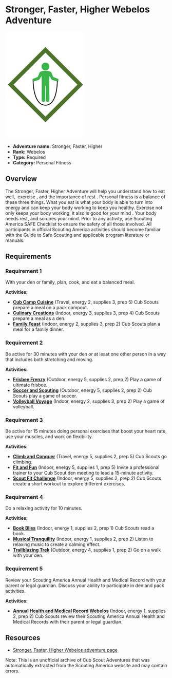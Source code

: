 # Stronger, Faster, Higher Webelos Adventure

![Stronger, Faster, Higher Webelos adventure belt loop](images/stronger-faster-higher.jpg)

- **Adventure name:** Stronger, Faster, Higher
- **Rank:** Webelos
- **Type:** Required
- **Category:** Personal Fitness

## Overview

The Stronger, Faster, Higher Adventure will help you understand how to eat well,  exercise , and the importance of rest . Personal fitness is a balance of these three things. What you eat is what your body is able to turn into energy and can keep your body working to keep you healthy. Exercise not only keeps your body working, it also is good for your mind . Your body needs rest, and so does your mind. Prior to any activity, use Scouting America SAFE Checklist to ensure the safety of all those involved. All participants in official Scouting America activities should become familiar with the Guide to Safe Scouting and applicable program literature or manuals.

## Requirements

### Requirement 1

With your den or family, plan, cook, and eat a balanced meal.

**Activities:**

- **[Cub Camp Cuisine](https://www.scouting.org/cub-scout-activities/cub-camp-cuisine/)** (Travel, energy 2, supplies 3, prep 5)
  Cub Scouts prepare a meal on a  pack  campout.
- **[Culinary Creations](https://www.scouting.org/cub-scout-activities/culinary-creations/)** (Indoor, energy 3, supplies 3, prep 4)
  Cub Scouts prepare a meal as a den.
- **[Family Feast](https://www.scouting.org/cub-scout-activities/family-feast/)** (Indoor, energy 2, supplies 3, prep 2)
  Cub Scouts plan a meal for a family dinner.

### Requirement 2

Be active for 30 minutes with your den or at least one other person in a way that includes both stretching and moving.

**Activities:**

- **[Frisbee Frenzy](https://www.scouting.org/cub-scout-activities/frisbee-frenzy/)** (Outdoor, energy 5, supplies 2, prep 2)
  Play a game of ultimate frisbee.
- **[Soccer and Scouting](https://www.scouting.org/cub-scout-activities/soccer-and-scouting/)** (Outdoor, energy 5, supplies 2, prep 2)
  Cub Scouts play a game of soccer.
- **[Volleyball Voyage](https://www.scouting.org/cub-scout-activities/volleyball-voyage/)** (Indoor, energy 2, supplies 3, prep 2)
  Play a game of volleyball.

### Requirement 3

Be active for 15 minutes doing personal exercises that boost your heart rate, use your muscles, and work on flexibility.

**Activities:**

- **[Climb and Conquer](https://www.scouting.org/cub-scout-activities/climb-and-conquer/)** (Travel, energy 5, supplies 2, prep 5)
  Cub Scouts go climbing.
- **[Fit and Fun](https://www.scouting.org/cub-scout-activities/fit-and-fun/)** (Indoor, energy 5, supplies 1, prep 5)
  Invite a professional trainer to your Cub Scout den meeting to lead a 15-minute activity.
- **[Scout Fit Challenge](https://www.scouting.org/cub-scout-activities/scout-fit-challenge/)** (Indoor, energy 5, supplies 2, prep 2)
  Cub Scouts create a short workout to explore different exercises.

### Requirement 4

Do a relaxing activity for 10 minutes.

**Activities:**

- **[Book Bliss](https://www.scouting.org/cub-scout-activities/book-bliss/)** (Indoor, energy 1, supplies 2, prep 1)
  Cub Scouts read a book.
- **[Musical Tranquility](https://www.scouting.org/cub-scout-activities/musical-tranquility/)** (Indoor, energy 1, supplies 2, prep 2)
  Listen to relaxing music to create a calming effect.
- **[Trailblazing Trek](https://www.scouting.org/cub-scout-activities/trailblazing-trek/)** (Outdoor, energy 4, supplies 1, prep 2)
  Go on a walk with your den.

### Requirement 5

Review your Scouting America Annual Health and Medical Record with your parent or legal guardian. Discuss your ability to participate in den and pack activities.

**Activities:**

- **[Annual Health and Medical Record Webelos](https://www.scouting.org/cub-scout-activities/annual-health-and-medical-record-webelos/)** (Indoor, energy 1, supplies 2, prep 2)
  Cub Scouts review their Scouting America Annual Health and Medical Records with their parent or legal guardian.


## Resources

- [Stronger, Faster, Higher Webelos adventure page](https://www.scouting.org/cub-scout-adventures/stronger-faster-higher/)

Note: This is an unofficial archive of Cub Scout Adventures that was automatically extracted from the Scouting America website and may contain errors.